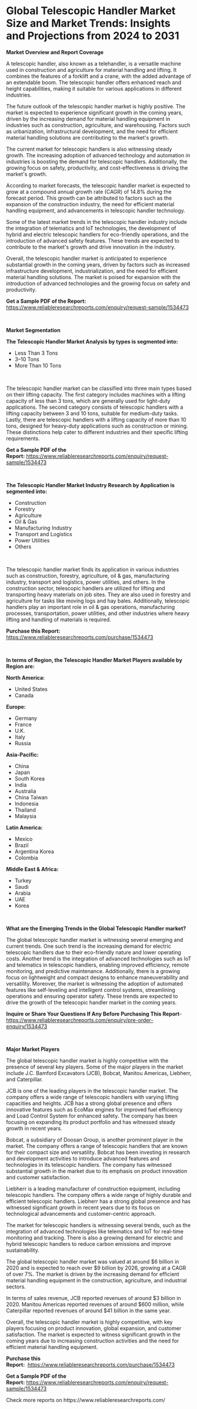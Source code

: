 <p><h1>Global Telescopic Handler Market Size and Market Trends: Insights and Projections from 2024 to 2031</h1></p><p><strong>Market Overview and Report Coverage</strong></p>
<p><p>A telescopic handler, also known as a telehandler, is a versatile machine used in construction and agriculture for material handling and lifting. It combines the features of a forklift and a crane, with the added advantage of an extendable boom. The telescopic handler offers enhanced reach and height capabilities, making it suitable for various applications in different industries.</p><p>The future outlook of the telescopic handler market is highly positive. The market is expected to experience significant growth in the coming years, driven by the increasing demand for material handling equipment in industries such as construction, agriculture, and warehousing. Factors such as urbanization, infrastructural development, and the need for efficient material handling solutions are contributing to the market's growth.</p><p>The current market for telescopic handlers is also witnessing steady growth. The increasing adoption of advanced technology and automation in industries is boosting the demand for telescopic handlers. Additionally, the growing focus on safety, productivity, and cost-effectiveness is driving the market's growth.</p><p>According to market forecasts, the telescopic handler market is expected to grow at a compound annual growth rate (CAGR) of 14.8% during the forecast period. This growth can be attributed to factors such as the expansion of the construction industry, the need for efficient material handling equipment, and advancements in telescopic handler technology.</p><p>Some of the latest market trends in the telescopic handler industry include the integration of telematics and IoT technologies, the development of hybrid and electric telescopic handlers for eco-friendly operations, and the introduction of advanced safety features. These trends are expected to contribute to the market's growth and drive innovation in the industry.</p><p>Overall, the telescopic handler market is anticipated to experience substantial growth in the coming years, driven by factors such as increased infrastructure development, industrialization, and the need for efficient material handling solutions. The market is poised for expansion with the introduction of advanced technologies and the growing focus on safety and productivity.</p></p>
<p><strong>Get a Sample PDF of the Report:</strong> <a href="https://www.reliableresearchreports.com/enquiry/request-sample/1534473">https://www.reliableresearchreports.com/enquiry/request-sample/1534473</a></p>
<p>&nbsp;</p>
<p><strong>Market Segmentation</strong></p>
<p><strong>The Telescopic Handler Market Analysis by types is segmented into:</strong></p>
<p><ul><li>Less Than 3 Tons</li><li>3–10 Tons</li><li>More Than 10 Tons</li></ul></p>
<p>&nbsp;</p>
<p><p>The telescopic handler market can be classified into three main types based on their lifting capacity. The first category includes machines with a lifting capacity of less than 3 tons, which are generally used for light-duty applications. The second category consists of telescopic handlers with a lifting capacity between 3 and 10 tons, suitable for medium-duty tasks. Lastly, there are telescopic handlers with a lifting capacity of more than 10 tons, designed for heavy-duty applications such as construction or mining. These distinctions help cater to different industries and their specific lifting requirements.</p></p>
<p><strong>Get a Sample PDF of the Report:</strong>&nbsp;<a href="https://www.reliableresearchreports.com/enquiry/request-sample/1534473">https://www.reliableresearchreports.com/enquiry/request-sample/1534473</a></p>
<p>&nbsp;</p>
<p><strong>The Telescopic Handler Market Industry Research by Application is segmented into:</strong></p>
<p><ul><li>Construction</li><li>Forestry</li><li>Agriculture</li><li>Oil & Gas</li><li>Manufacturing Industry</li><li>Transport and Logistics</li><li>Power Utilities</li><li>Others</li></ul></p>
<p>&nbsp;</p>
<p><p>The telescopic handler market finds its application in various industries such as construction, forestry, agriculture, oil & gas, manufacturing industry, transport and logistics, power utilities, and others. In the construction sector, telescopic handlers are utilized for lifting and transporting heavy materials on job sites. They are also used in forestry and agriculture for tasks like moving logs and hay bales. Additionally, telescopic handlers play an important role in oil & gas operations, manufacturing processes, transportation, power utilities, and other industries where heavy lifting and handling of materials is required.</p></p>
<p><strong>Purchase this Report:</strong>&nbsp; <a href="https://www.reliableresearchreports.com/purchase/1534473">https://www.reliableresearchreports.com/purchase/1534473</a></p>
<p>&nbsp;</p>
<p><strong>In terms of Region, the Telescopic Handler Market Players available by Region are:</strong></p>
<p>
    <p> <strong> North America: </strong>
        <ul>
            <li>United States</li>
            <li>Canada</li>
        </ul>
        </p> 
    <p> <strong> Europe: </strong>
        <ul>
            <li>Germany</li>
            <li>France</li>
            <li>U.K.</li>
            <li>Italy</li>
            <li>Russia</li>
        </ul>
        </p> 
    <p> <strong> Asia-Pacific: </strong>
        <ul>
            <li>China</li>
            <li>Japan</li>
            <li>South Korea</li>
            <li>India</li>
            <li>Australia</li>
            <li>China Taiwan</li>
            <li>Indonesia</li>
            <li>Thailand</li>
            <li>Malaysia</li>
        </ul>
        </p> 
    <p> <strong> Latin America: </strong>
        <ul>
            <li>Mexico</li>
            <li>Brazil</li>
            <li>Argentina Korea</li>
            <li>Colombia</li>
        </ul>
        </p> 
    <p> <strong> Middle East & Africa: </strong>
        <ul>
            <li>Turkey</li>
            <li>Saudi</li>
            <li>Arabia</li>
            <li>UAE</li>
            <li>Korea</li>
        </ul>
    </p>
    </p>
<p>&nbsp;</p>
<p><strong>What are the Emerging Trends in the Global Telescopic Handler market?</strong></p>
<p><p>The global telescopic handler market is witnessing several emerging and current trends. One such trend is the increasing demand for electric telescopic handlers due to their eco-friendly nature and lower operating costs. Another trend is the integration of advanced technologies such as IoT and telematics in telescopic handlers, enabling improved efficiency, remote monitoring, and predictive maintenance. Additionally, there is a growing focus on lightweight and compact designs to enhance maneuverability and versatility. Moreover, the market is witnessing the adoption of automated features like self-leveling and intelligent control systems, streamlining operations and ensuring operator safety. These trends are expected to drive the growth of the telescopic handler market in the coming years.</p></p>
<p><strong>Inquire or Share Your Questions If Any Before Purchasing This Report</strong>- <a href="https://www.reliableresearchreports.com/enquiry/pre-order-enquiry/1534473">https://www.reliableresearchreports.com/enquiry/pre-order-enquiry/1534473</a></p>
<p>&nbsp;</p>
<p><strong>Major Market Players</strong></p>
<p><p>The global telescopic handler market is highly competitive with the presence of several key players. Some of the major players in the market include J.C. Bamford Excavators (JCB), Bobcat, Manitou Americas, Liebherr, and Caterpillar. </p><p>JCB is one of the leading players in the telescopic handler market. The company offers a wide range of telescopic handlers with varying lifting capacities and heights. JCB has a strong global presence and offers innovative features such as EcoMax engines for improved fuel efficiency and Load Control System for enhanced safety. The company has been focusing on expanding its product portfolio and has witnessed steady growth in recent years.</p><p>Bobcat, a subsidiary of Doosan Group, is another prominent player in the market. The company offers a range of telescopic handlers that are known for their compact size and versatility. Bobcat has been investing in research and development activities to introduce advanced features and technologies in its telescopic handlers. The company has witnessed substantial growth in the market due to its emphasis on product innovation and customer satisfaction.</p><p>Liebherr is a leading manufacturer of construction equipment, including telescopic handlers. The company offers a wide range of highly durable and efficient telescopic handlers. Liebherr has a strong global presence and has witnessed significant growth in recent years due to its focus on technological advancements and customer-centric approach.</p><p>The market for telescopic handlers is witnessing several trends, such as the integration of advanced technologies like telematics and IoT for real-time monitoring and tracking. There is also a growing demand for electric and hybrid telescopic handlers to reduce carbon emissions and improve sustainability.</p><p>The global telescopic handler market was valued at around $6 billion in 2020 and is expected to reach over $9 billion by 2026, growing at a CAGR of over 7%. The market is driven by the increasing demand for efficient material handling equipment in the construction, agriculture, and industrial sectors.</p><p>In terms of sales revenue, JCB reported revenues of around $3 billion in 2020. Manitou Americas reported revenues of around $600 million, while Caterpillar reported revenues of around $41 billion in the same year.</p><p>Overall, the telescopic handler market is highly competitive, with key players focusing on product innovation, global expansion, and customer satisfaction. The market is expected to witness significant growth in the coming years due to increasing construction activities and the need for efficient material handling equipment.</p></p>
<p><strong>Purchase this Report:</strong>&nbsp;&nbsp;<a href="https://www.reliableresearchreports.com/purchase/1534473">https://www.reliableresearchreports.com/purchase/1534473</a></p>
<p></p>
<p><strong>Get a Sample PDF of the Report:</strong>&nbsp;<a href="https://www.reliableresearchreports.com/enquiry/request-sample/1534473">https://www.reliableresearchreports.com/enquiry/request-sample/1534473</a></p>
<p>Check more reports on https://www.reliableresearchreports.com/</p>